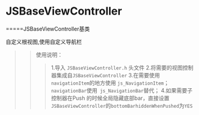 # JSBaseViewController

=====JSBaseViewController基类

自定义根视图,使用自定义导航栏
>>使用说明：
>>>1.导入 `JSBaseViewController.h` 头文件
>>>2.将需要的视图控制器集成自`JSBaseViewController`
>>>3.在需要使用`navigationItem`的地方使用 `js_NavigationItem`；`navigationBar`使用` js_NavigationBar`替代；
>>>4.如果需要子控制器在Push 的时候全局隐藏底部bar，直接设置 `JSBaseViewController`的`bottomBarhiddenWhenPushed`为`YES`

